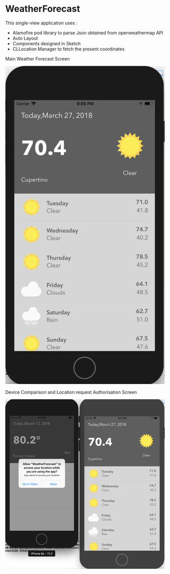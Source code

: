 # WeatherForecast
<p>This single-view application uses :</p>
 <ul>
  <li>Alamofire pod library to parse Json obtained from openweathermap API</li>
  <li>Auto Layout</li>
  <li>Components designed in Sketch</li>
  <li>CLLocation Manager to fetch the present coordinates</li>
 </ul>
<p>Main Weather Forecast Screen</p>
<img src="Screenshot/MainScreen.png" />
<p>Device Comparison and Location request Authorisation Screen</p>
<img src="Screenshot/DeviceComparison.png" />
